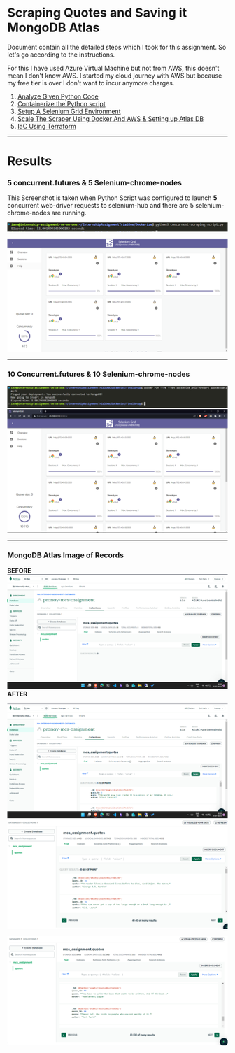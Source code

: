 # Scraping Quotes and Saving it MongoDB Atlas

Document contain all the detailed steps which I took for this assignment. So let's go according to the instructions.

For this I have used Azure Virtual Machine but not from AWS, this doesn't mean I don't know AWS. I started my cloud journey with AWS but because my free tier is over I don't want to incur anymore charges. 

1. [Analyze Given Python Code](AnalyzeGivenPython/README.md)
2. [Containerize the Python script](ContainerizeThePythonScript/README.md)
3. [Setup A Selenium Grid Environment](SetUpASeleniumGridEnvironment/README.md)
4. [Scale The Scraper Using Docker And AWS & Setting up Atlas DB](ScaleTheScraperUsingDockerAndAWS/README.md)
5. [IaC Using Terraform](Terraform/README.md)

---
# Results

### 5 concurrent.futures & 5 Selenium-chrome-nodes

This Screenshot is taken when Python Script was configured to launch **5** concurrent web-driver requests to selenium-hub and there are 5 selenium-chrome-nodes are running.

![Pasted image 20230711171635](ScaleTheScraperUsingDockerAndAWS/assets/Pasted%20image%2020230711171635.png)

![Screenshot 2023-07-11 163839](ScaleTheScraperUsingDockerAndAWS/assets/Screenshot%202023-07-11%20163839.png)

---

### 10 Concurrent.futures & 10 Selenium-chrome-nodes
![Pasted image 20230711182724](ScaleTheScraperUsingDockerAndAWS/assets/Pasted%20image%2020230711182724.png)
![Pasted image 20230711182726](ScaleTheScraperUsingDockerAndAWS/assets/Pasted%20image%2020230711182726.png)

---
### MongoDB Atlas Image of Records

**BEFORE**
![Screenshot 2023-07-11 182050](ScaleTheScraperUsingDockerAndAWS/assets/Screenshot%202023-07-11%20182050.png)
**AFTER**

![Screenshot 2023-07-11 182834](ScaleTheScraperUsingDockerAndAWS/assets/Screenshot%202023-07-11%20182834.png)
![](ScaleTheScraperUsingDockerAndAWS/assets/Screenshot%202023-07-11%20190645.png)

![](ScaleTheScraperUsingDockerAndAWS/assets/Screenshot%202023-07-11%20190710.png)